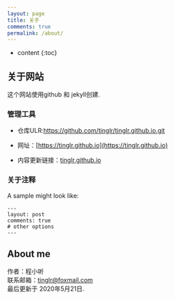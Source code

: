 ```yaml
---
layout: page
title: 关于
comments: true
permalink: /about/
---
```


* content
{:toc}

## 关于网站
这个网站使用github 和 jekyll创建. 



### 管理工具 

* 仓库ULR:https://github.com/tinglr/tinglr.github.io.git

* 网址：[https://tinglr.github.io](https://tinglr.github.io)<br>

* 内容更新链接：[tinglr.github.io](https://github.com/tinglr/tinglr.github.io/edit/master/README.md)<br>




### 关于注释

A sample might look like:

    ---
    layout: post
    comments: true
    # other options
    ---











## About me

作者：程小听<br>
联系邮箱：tinglr@foxmail.com<br>
最后更新于 2020年5月21日. 



